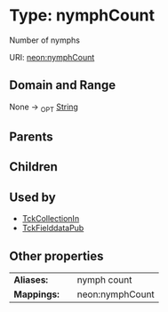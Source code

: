 
# Type: nymphCount


Number of nymphs

URI: [neon:nymphCount](https://data.neonscience.org/nymphCount)


## Domain and Range

None ->  <sub>OPT</sub> [String](types/String.md)

## Parents


## Children


## Used by

 * [TckCollectionIn](TckCollectionIn.md)
 * [TckFielddataPub](TckFielddataPub.md)

## Other properties

|  |  |  |
| --- | --- | --- |
| **Aliases:** | | nymph count |
| **Mappings:** | | neon:nymphCount |

